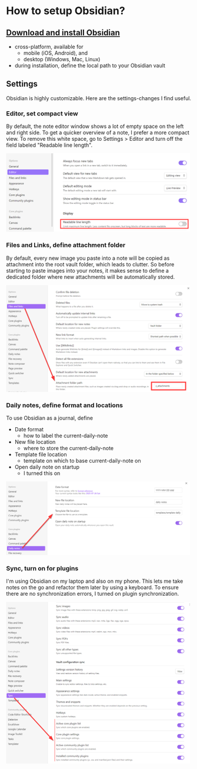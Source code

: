 # How to setup Obsidian?

## [Download and install Obsidian](https://obsidian.md/download)
- cross-platform, available for 
  - mobile (iOS, Android), and 
  - desktop (Windows, Mac, Linux)
- during installation, define the local path to your Obsidian vault

## Settings
Obsidian is highly customizable. 
Here are the settings-changes I find useful. 

### Editor, set compact view
By default, the note editor window shows a lot of empty space on the left and right side. 
To get a quicker overview of a note, I prefer a more compact view. 
To remove this white space, go to Settings > Editor and turn off the field labeled "Readable line length". 
<div>
  <img src="../pics/settings-editor-readable-line-length.png" width="500">
</div>

### Files and Links, define attachment folder
By default, every new image you paste into a note will be copied as attachment into the root vault folder, which leads to clutter. 
So before starting to paste images into your notes, it makes sense to define a dedicated folder where new attachments will be automatically stored. 

<div>
  <img src="../pics/files-and-links-define-attachment-folder.png" width="500">
</div>

### Daily notes, define format and locations
To use Obsidian as a journal, define
- Date format
	- how to label the current-daily-note
- New file location
	- where to store the current-daily-note
- Template file location
	- template on which to base current-daily-note on
- Open daily note on startup
	- I turned this on

<div>
  <img src="../pics/daily-notes-define-format-and-locations.png" width="500">
</div>

### Sync, turn on for plugins
I'm using Obsidian on my laptop and also on my phone. 
This lets me take notes on the go and refactor them later by using a keyboard. 
To ensure there are no synchronization errors, I turned on plugin synchronization. 

<div>
  <img src="../pics/sync-turn-on-for-plugins.png" width="500">
</div> 